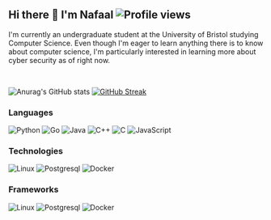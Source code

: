 ## Hi there 👋 I'm Nafaal  ![Profile views](https://gpvc.arturio.dev/nafaaal)

I'm currently an undergraduate student at the University of Bristol studying Computer Science. Even though I'm eager to learn anything there is to know about computer science, I'm particularly interested in learning more about cyber security as of right now.



<br/>

![Anurag's GitHub stats](https://github-readme-stats.vercel.app/api?username=nafaaal&show_icons=true&theme=github_dark)
[![GitHub Streak](https://github-readme-streak-stats.herokuapp.com?user=nafaaal&background=0d1116&stroke=58a5fe&ring=58a5fe&currStreakNum=58a5fe&sideNums=58a5fe&fire=58a5fe&currStreakLabel=58a5fe&sideLabels=58a5fe&dates=c3d0d8)](https://git.io/streak-stats)

<!---
[![Top Langs](https://github-readme-stats.vercel.app/api/top-langs/?username=nafaaal&layout=compact&theme=github_dark)](https://github.com/anuraghazra/github-readme-stats)
-->

### Languages

![Python](https://img.shields.io/badge/-Python-000?&logo=Python)
![Go](https://img.shields.io/badge/-Go-000?&logo=Go)
![Java](https://img.shields.io/badge/-Java-000?&logo=Java&logoColor=007396)
![C++](https://img.shields.io/badge/-C++-000?&logo=c%2b%2b&logoColor=00599C)
![C](https://img.shields.io/badge/-C-000?&logo=C)
![JavaScript](https://img.shields.io/badge/-JavaScript-000?&logo=JavaScript)


### Technologies

![Linux](https://img.shields.io/badge/-Linux-000?&logo=Linux)
![Postgresql](https://img.shields.io/badge/-Postgresql-000?&logo=Postgresql)
![Docker](https://img.shields.io/badge/-Docker-000?&logo=Docker)

### Frameworks

![Linux](https://img.shields.io/badge/-Vue.js-000?&logo=Vuejs)
![Postgresql](https://img.shields.io/badge/-Django-000?&logo=Django)
![Docker](https://img.shields.io/badge/-Flask-000?&logo=flask)

